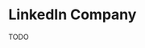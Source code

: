 # LinkedIn Company

<!--
https://www.linkedin.com/company/pulppo/
https://www.linkedin.com/company/cognizant/
-->

TODO
